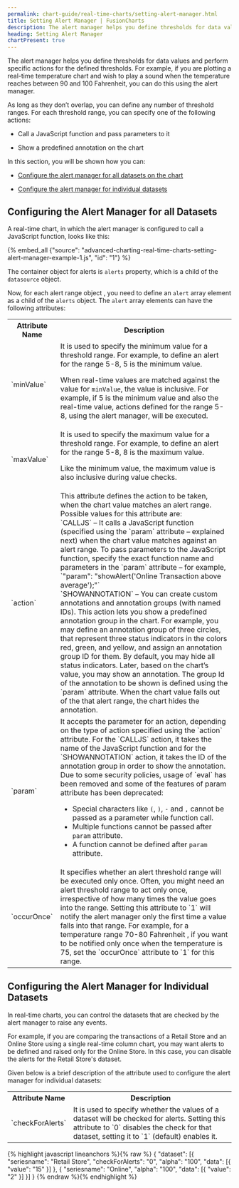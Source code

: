 ```yaml
---
permalink: chart-guide/real-time-charts/setting-alert-manager.html
title: Setting Alert Manager | FusionCharts
description: The alert manager helps you define thresholds for data values and perform specific actions for the defined thresholds.
heading: Setting Alert Manager
chartPresent: true
---
```


The alert manager helps you define thresholds for data values and perform specific actions for the defined thresholds. For example, if you are plotting a real-time temperature chart and wish to play a sound when the temperature reaches between 90 and 100 Fahrenheit, you can do this using the alert manager.

As long as they don’t overlap, you can define any number of threshold ranges. For each threshold range, you can specify one of the following actions:

* Call a JavaScript function and pass parameters to it

* Show a predefined annotation on the chart


In this section, you will be shown how you can:

* <a href="{{ site.baseurl }}chart-guide/real-time-charts/setting-alert-manager.html#configuring-the-alert-manager-for-all-datasets">Configure the alert manager for all datasets on the chart</a>

* <a href="{{ site.baseurl }}chart-guide/real-time-charts/setting-alert-manager.html#configuring-the-alert-manager-for-individual-datasets">Configure the alert manager for individual datasets</a>


## Configuring the Alert Manager for all Datasets

A real-time chart, in which the alert manager is configured to call a JavaScript function, looks like this:

{% embed_all {"source": "advanced-charting-real-time-charts-setting-alert-manager-example-1.js", "id": "1"} %}


The container object for alerts is `alerts` property, which is a child of the `datasource` object.

Now, for each alert range object , you need to define an `alert` array element as a child of the `alerts` object. The `alert` array elements can have the following attributes:

<table>
  <tr>
    <th>Attribute Name</th>
    <th>Description</th>
  </tr>
  <tr>
    <td>`minValue`</td>
    <td>It is used to specify the minimum value for a threshold range. For example, to define an alert for the range 5-8, 5 is the minimum value.

When real-time values are matched against the value for `minValue`, the value is inclusive. For example, if 5 is the minimum value and also the real-time value, actions defined for the range 5-8, using the alert manager, will be executed.
</td>
  </tr>
  <tr>
    <td>`maxValue`</td>
    <td>It is used to specify the maximum value for a threshold range. For example, to define an alert for the range 5-8, 8 is the maximum value.

Like the minimum value, the maximum value is also inclusive during value checks.
</td>
  </tr>
  <tr>
    <td>`action`</td>
    <td>This attribute defines the action to be taken, when the chart value matches an alert range. Possible values for this attribute are:<br/>
    `CALLJS` – It calls a JavaScript function (specified using the  `param` attribute – explained next) when the chart value matches against an alert range. To pass parameters to the JavaScript function, specify the exact function name and parameters in the `param` attribute – for example, `"param": "showAlert('Online Transaction above average');"`<br/>
    `SHOWANNOTATION` – You can create custom annotations and annotation groups (with named IDs). This action lets you show a predefined annotation group in the chart. For example, you may define an annotation group of three circles, that represent three status indicators in the colors red, green, and yellow, and assign an annotation group ID for them. By default, you may hide all status indicators. Later, based on the chart’s value, you may show an annotation. The group Id of the annotation to be shown is defined using the `param` attribute. When the chart value falls out of the that alert range, the chart hides the annotation.</td>
  </tr>
  <tr>
    <td>`param`</td>
    <td>It accepts the parameter for an action, depending on the type of action specified using the `action` attribute. For the `CALLJS` action, it takes the name of the JavaScript function and for the `SHOWANNOTATION` action, it takes the ID of the annotation group in order to show the annotation.
    Due to some security policies, usage of `eval` has been removed and some of the features of param attribute has been deprecated:

* Special characters like `(`, `)`, `-` and `,` cannot be passed as a parameter while function call.
* Multiple functions cannot be passed after `param` attribute.
* A function cannot be defined after `param` attribute.</td>
  </tr>
  <tr>
    <td>`occurOnce`</td>
    <td>It specifies whether an alert threshold range will be executed only once. Often, you might need an alert threshold range to act only once, irrespective of how many times the value goes into the range. Setting this attribute to `1` will notify the alert manager only the first time a value falls into that range. For example, for a temperature range 70-80 Fahrenheit , if you want to be notified only once when the temperature is  75, set the `occurOnce` attribute to `1` for this range.
</td>
  </tr>
</table>


## Configuring the Alert Manager for Individual Datasets

In real-time charts, you can control the datasets that are checked by the alert manager to raise any events.

For example, if you are comparing the transactions of a Retail Store and an Online Store using a single real-time column chart, you may want alerts to be defined and raised only for the Online Store. In this case, you can disable the alerts for the Retail Store's dataset.

Given below is a brief description of the attribute used to configure the alert manager for individual datasets:

<table>
  <tr>
    <th>Attribute Name</th>
    <th>Description</th>
  </tr>
  <tr>
    <td>`checkForAlerts`</td>
    <td>It is used to specify whether the values of a dataset will be checked for alerts. Setting this attribute to `0` disables the check for that dataset, setting it to `1` (default) enables it.</td>
  </tr>
</table>


{% highlight javascript lineanchors %}{% raw %}
{
    "dataset": [{
        "seriesname": "Retail Store",
        "checkForAlerts": "0",
        "alpha": "100",
        "data": [{
            "value": "15"
        }]
    }, {
        "seriesname": "Online",
        "alpha": "100",
        "data": [{
            "value": "2"
        }]
    }]
}
{% endraw %}{% endhighlight %}